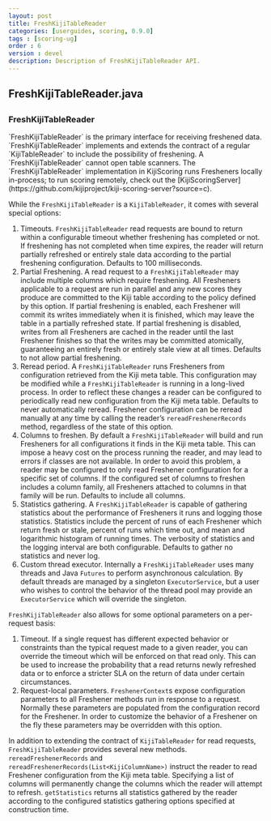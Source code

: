 ```yaml
---
layout: post
title: FreshKijiTableReader
categories: [userguides, scoring, 0.9.0]
tags : [scoring-ug]
order : 6
version : devel
description: Description of FreshKijiTableReader API.
---
```


<div id="accordion-container">
  <h2 class="accordion-header"> FreshKijiTableReader.java </h2>
    <div class="accordion-content">
    <script src="http://gist-it.appspot.com/github/kijiproject/kiji-scoring/raw/{{site.scoring_devel_branch}}/src/main/java/org/kiji/scoring/FreshKijiTableReader.java"> </script>
  </div>
</div>

<h3 style="margin-top:0px;padding-top:10px;"> FreshKijiTableReader </h3>
`FreshKijiTableReader` is the primary interface for receiving freshened data. `FreshKijiTableReader` implements and extends the contract of a regular `KijiTableReader` to include the possibility of freshening. A `FreshKijiTableReader` cannot open table scanners. The `FreshKijiTableReader` implementation in KijiScoring runs Fresheners locally in-process; to run scoring remotely, check out the [KijiScoringServer](https://github.com/kijiproject/kiji-scoring-server?source=c).

While the `FreshKijiTableReader` is a `KijiTableReader`, it comes with several special options:

1. Timeouts. `FreshKijiTableReader` read requests are bound to return within a configurable timeout whether freshening has completed or not. If freshening has not completed when time expires, the reader will return partially refreshed or entirely stale data according to the partial freshening configuration. Defaults to 100 milliseconds.
2. Partial Freshening. A read request to a `FreshKijiTableReader` may include multiple columns which require freshening. All Fresheners applicable to a request are run in parallel and any new scores they produce are committed to the Kiji table according to the policy defined by this option. If partial freshening is enabled, each Freshener will commit its writes immediately when it is finished, which may leave the table in a partially refreshed state. If partial freshening is disabled, writes from all Fresheners are cached in the reader until the last Freshener finishes so that the writes may be committed atomically, guaranteeing an entirely fresh or entirely stale view at all times. Defaults to not allow partial freshening.
3. Reread period. A `FreshKijiTableReader` runs Fresheners from configuration retrieved from the Kiji meta table. This configuration may be modified while a `FreshKijiTableReader` is running in a long-lived process. In order to reflect these changes a reader can be configured to periodically read new configuration from the Kiji meta table. Defaults to never automatically reread. Freshener configuration can be reread manually at any time by calling the reader’s `rereadFreshenerRecords` method, regardless of the state of this option.
4. Columns to freshen. By default a `FreshKijiTableReader` will build and run Fresheners for all configurations it finds in the Kiji meta table. This can impose a heavy cost on the process running the reader, and may lead to errors if classes are not available. In order to avoid this problem, a reader may be configured to only read Freshener configuration for a specific set of columns. If the configured set of columns to freshen includes a column family, all Fresheners attached to columns in that family will be run. Defaults to include all columns.
5. Statistics gathering. A `FreshKijiTableReader` is capable of gathering statistics about the performance of Fresheners it runs and logging those statistics. Statistics include the percent of runs of each Freshener which return fresh or stale, percent of runs which time out, and mean and logarithmic histogram of running times. The verbosity of statistics and the logging interval are both configurable. Defaults to gather no statistics and never log.
6. Custom thread executor. Internally a `FreshKijiTableReader` uses many threads and Java `Futures` to perform asynchronous calculation. By default threads are managed by a singleton `ExecutorService`, but a user who wishes to control the behavior of the thread pool may provide an `ExecutorService` which will override the singleton.

`FreshKijiTableReader` also allows for some optional parameters on a per-request basis:

1. Timeout. If a single request has different expected behavior or constraints than the typical request made to a given reader, you can override the timeout which will be enforced on that read only. This can be used to increase the probability that a read returns newly refreshed data or to enforce a stricter SLA on the return of data under certain circumstances.
2. Request-local parameters. `FreshenerContext`s expose configuration parameters to all Freshener methods run in response to a request. Normally these parameters are populated from the configuration record for the Freshener. In order to customize the behavior of a Freshener on the fly these parameters may be overridden with this option.

In addition to extending the contract of `KijiTableReader` for read requests, `FreshKijiTableReader` provides several new methods. `rereadFreshenerRecords` and `rereadFreshenerRecords(List<KijiColumnName>)` instruct the reader to read Freshener configuration from the Kiji meta table. Specifying a list of columns will permanently change the columns which the reader will attempt to refresh. `getStatistics` returns all statistics gathered by the reader according to the configured statistics gathering options specified at construction time.
